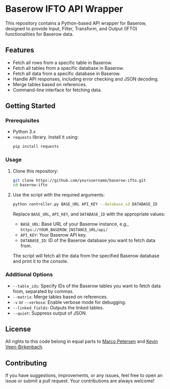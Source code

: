 # Baserow IFTO API Wrapper

This repository contains a Python-based API wrapper for Baserow, designed to provide Input, Filter, Transform, and Output (IFTO) functionalities for Baserow data.

## Features

- Fetch all rows from a specific table in Baserow.
- Fetch all tables from a specific database in Baserow.
- Fetch all data from a specific database in Baserow.
- Handle API responses, including error checking and JSON decoding.
- Merge tables based on references.
- Command-line interface for fetching data.

## Getting Started

### Prerequisites

- Python 3.x
- `requests` library. Install it using:
  ```bash
  pip install requests
  ```

### Usage

1. Clone this repository:
   ```bash
   git clone https://github.com/yourusername/baserow-ifto.git
   cd baserow-ifto
   ```

2. Use the script with the required arguments:
   ```bash
   python controller.py BASE_URL API_KEY --database_id DATABASE_ID
   ```

   Replace `BASE_URL`, `API_KEY`, and `DATABASE_ID` with the appropriate values:

   - `BASE_URL`: Base URL of your Baserow instance, e.g., `https://YOUR_BASEROW_INSTANCE_URL/api/`
   - `API_KEY`: Your Baserow API key.
   - `DATABASE_ID`: ID of the Baserow database you want to fetch data from.

   The script will fetch all the data from the specified Baserow database and print it to the console.

### Additional Options

- `--table_ids`: Specify IDs of the Baserow tables you want to fetch data from, separated by commas.
- `--matrix`: Merge tables based on references.
- `-v` or `--verbose`: Enable verbose mode for debugging.
- `--linked_fields`: Outputs the linked tables.
- `--quiet`: Suppress output of JSON.

## License

All rights to this code belong in equal parts to [Marco Petersen](mailto:m@rcopetersen.com) and [Kevin Veen-Birkenbach](mailto:kevin@veen.world).

## Contributing

If you have suggestions, improvements, or any issues, feel free to open an issue or submit a pull request. Your contributions are always welcome!